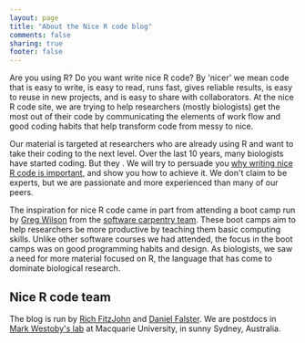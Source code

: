 ```yaml
---
layout: page
title: "About the Nice R code blog"
comments: false
sharing: true
footer: false
---
```


Are you using R? Do you want write nice R code? By 'nicer' we mean code that is easy to write, is easy to read, runs fast, gives reliable results, is easy to reuse in new projects, and is easy to share with collaborators. At the nice R code site, we are trying to help researchers (mostly biologists) get the most out of their code by communicating the elements of work flow and good coding habits that help transform code from messy to nice. 

Our material is targeted at researchers who are already using R and want to take their coding to the next level. Over the last 10 years, many biologists have started coding. But they . We will try to persuade you [why writing nice R code is important](../blog/2013-04-05-why-nice-code/), and show you how to achieve it. We don't claim to be experts, but we are passionate and more experienced than many of our peers.

The inspiration for nice R code came in part from attending a boot camp run by [Greg Wilson](https://twitter.com/gvwilson) from the [software carpentry team](http://software-carpentry.org/). These boot camps aim to help researchers be more productive by teaching them 
basic computing skills. Unlike other software courses we had attended, the focus in the boot camps was on good programming habits and design. As biologists, we saw a need for more material focused on R, the language that has come to dominate biological research. 

## Nice R code team

The blog is run by [Rich FitzJohn](http://www.zoology.ubc.ca/~fitzjohn/) and [Daniel Falster](http://www.falsters.net/daniel).  We are postdocs in [Mark Westoby's lab](http://bio.mq.edu.au/ecology/) at Macquarie University, in sunny Sydney, Australia. 

<!-- <aside class="sidebar">
    {% include_array default_asides %}
</aside>

 -->
